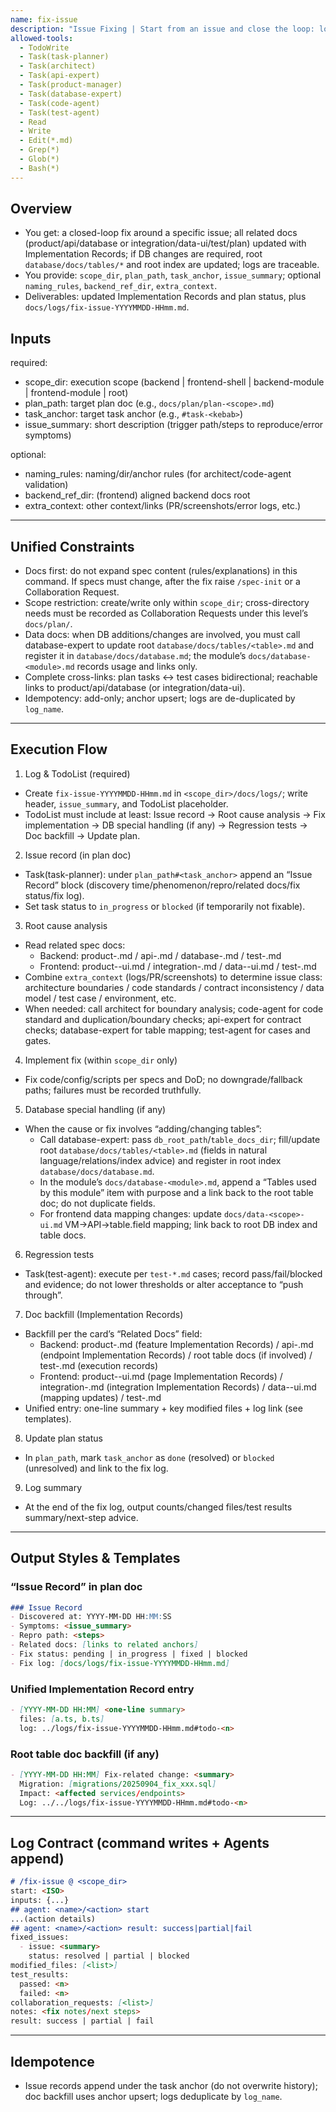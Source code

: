 ```yaml
---
name: fix-issue
description: "Issue Fixing | Start from an issue and close the loop: locate plan and docs → root cause analysis → fix per spec → (if DB) update root database table docs → regression tests → backfill Implementation Records → update plan status. Always create log + TodoList first"
allowed-tools:
  - TodoWrite
  - Task(task-planner)
  - Task(architect)
  - Task(api-expert)
  - Task(product-manager)
  - Task(database-expert)
  - Task(code-agent)
  - Task(test-agent)
  - Read
  - Write
  - Edit(*.md)
  - Grep(*)
  - Glob(*)
  - Bash(*)
---
```


## Overview

- You get: a closed-loop fix around a specific issue; all related docs (product/api/database or integration/data-ui/test/plan) updated with Implementation Records; if DB changes are required, root `database/docs/tables/*` and root index are updated; logs are traceable.
- You provide: `scope_dir`, `plan_path`, `task_anchor`, `issue_summary`; optional `naming_rules`, `backend_ref_dir`, `extra_context`.
- Deliverables: updated Implementation Records and plan status, plus `docs/logs/fix-issue-YYYYMMDD-HHmm.md`.

## Inputs

required:
- scope_dir: execution scope (backend | frontend-shell | backend-module | frontend-module | root)
- plan_path: target plan doc (e.g., `docs/plan/plan-<scope>.md`)
- task_anchor: target task anchor (e.g., `#task-<kebab>`)
- issue_summary: short description (trigger path/steps to reproduce/error symptoms)

optional:
- naming_rules: naming/dir/anchor rules (for architect/code-agent validation)
- backend_ref_dir: (frontend) aligned backend docs root
- extra_context: other context/links (PR/screenshots/error logs, etc.)

---

## Unified Constraints

- Docs first: do not expand spec content (rules/explanations) in this command. If specs must change, after the fix raise `/spec-init` or a Collaboration Request.
- Scope restriction: create/write only within `scope_dir`; cross-directory needs must be recorded as Collaboration Requests under this level’s `docs/plan/`.
- Data docs: when DB additions/changes are involved, you must call database-expert to update root `database/docs/tables/<table>.md` and register it in `database/docs/database.md`; the module’s `docs/database-<module>.md` records usage and links only.
- Complete cross-links: plan tasks ↔ test cases bidirectional; reachable links to product/api/database (or integration/data-ui).
- Idempotency: add-only; anchor upsert; logs are de-duplicated by `log_name`.

---

## Execution Flow

1) Log & TodoList (required)
- Create `fix-issue-YYYYMMDD-HHmm.md` in `<scope_dir>/docs/logs/`; write header, `issue_summary`, and TodoList placeholder.
- TodoList must include at least: Issue record → Root cause analysis → Fix implementation → DB special handling (if any) → Regression tests → Doc backfill → Update plan.

2) Issue record (in plan doc)
- Task(task-planner): under `plan_path#<task_anchor>` append an “Issue Record” block (discovery time/phenomenon/repro/related docs/fix status/fix log).
- Set task status to `in_progress` or `blocked` (if temporarily not fixable).

3) Root cause analysis
- Read related spec docs:
  - Backend: product-<scope>.md / api-<scope>.md / database-<scope>.md / test-<scope>.md
  - Frontend: product-<scope>-ui.md / integration-<scope>.md / data-<scope>-ui.md / test-<scope>.md
- Combine `extra_context` (logs/PR/screenshots) to determine issue class: architecture boundaries / code standards / contract inconsistency / data model / test case / environment, etc.
- When needed: call architect for boundary analysis; code-agent for code standard and duplication/boundary checks; api-expert for contract checks; database-expert for table mapping; test-agent for cases and gates.

4) Implement fix (within `scope_dir` only)
- Fix code/config/scripts per specs and DoD; no downgrade/fallback paths; failures must be recorded truthfully.

5) Database special handling (if any)
- When the cause or fix involves “adding/changing tables”:
  - Call database-expert: pass `db_root_path`/`table_docs_dir`; fill/update root `database/docs/tables/<table>.md` (fields in natural language/relations/index advice) and register in root index `database/docs/database.md`.
  - In the module’s `docs/database-<module>.md`, append a “Tables used by this module” item with purpose and a link back to the root table doc; do not duplicate fields.
  - For frontend data mapping changes: update `docs/data-<scope>-ui.md` VM→API→table.field mapping; link back to root DB index and table docs.

6) Regression tests
- Task(test-agent): execute per `test-*.md` cases; record pass/fail/blocked and evidence; do not lower thresholds or alter acceptance to “push through”.

7) Doc backfill (Implementation Records)
- Backfill per the card’s “Related Docs” field:
  - Backend: product-<scope>.md (feature Implementation Records) / api-<scope>.md (endpoint Implementation Records) / root table docs (if involved) / test-<scope>.md (execution records)
  - Frontend: product-<scope>-ui.md (page Implementation Records) / integration-<scope>.md (integration Implementation Records) / data-<scope>-ui.md (mapping updates) / test-<scope>.md
- Unified entry: one-line summary + key modified files + log link (see templates).

8) Update plan status
- In `plan_path`, mark `task_anchor` as `done` (resolved) or `blocked` (unresolved) and link to the fix log.

9) Log summary
- At the end of the fix log, output counts/changed files/test results summary/next-step advice.

---

## Output Styles & Templates

### “Issue Record” in plan doc
```md
### Issue Record
- Discovered at: YYYY-MM-DD HH:MM:SS
- Symptoms: <issue_summary>
- Repro path: <steps>
- Related docs: [links to related anchors]
- Fix status: pending | in_progress | fixed | blocked
- Fix log: [docs/logs/fix-issue-YYYYMMDD-HHmm.md]
```

### Unified Implementation Record entry
```md
- [YYYY-MM-DD HH:MM] <one-line summary>
  files: [a.ts, b.ts]
  log: ../logs/fix-issue-YYYYMMDD-HHmm.md#todo-<n>
```

### Root table doc backfill (if any)
```md
- [YYYY-MM-DD HH:MM] Fix-related change: <summary>
  Migration: [migrations/20250904_fix_xxx.sql]
  Impact: <affected services/endpoints>
  Log: ../../logs/fix-issue-YYYYMMDD-HHmm.md#todo-<n>
```

---

## Log Contract (command writes + Agents append)
```md
# /fix-issue @ <scope_dir>
start: <ISO>
inputs: {...}
## agent: <name>/<action> start
...(action details)
## agent: <name>/<action> result: success|partial|fail
fixed_issues:
  - issue: <summary>
    status: resolved | partial | blocked
modified_files: [<list>]
test_results:
  passed: <n>
  failed: <n>
collaboration_requests: [<list>]
notes: <fix notes/next steps>
result: success | partial | fail
```

---

## Idempotence

- Issue records append under the task anchor (do not overwrite history); doc backfill uses anchor upsert; logs deduplicate by `log_name`.
